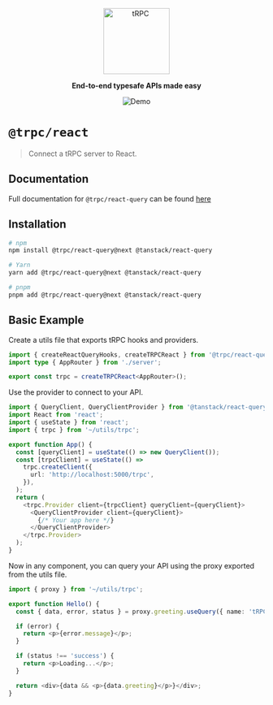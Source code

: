 <p align="center">
  <a href="https://trpc.io/"><img src="../../www/static/img/logo-text.svg" alt="tRPC" height="130"/></a>
</p>

<p align="center">
  <strong>End-to-end typesafe APIs made easy</strong>
</p>

<p align="center">
  <img src="https://assets.trpc.io/www/v10/preview-dark.gif" alt="Demo" />
</p>

# `@trpc/react`

> Connect a tRPC server to React.

## Documentation

Full documentation for `@trpc/react-query` can be found [here](https://trpc.io/docs/react-queries)

## Installation

```bash
# npm
npm install @trpc/react-query@next @tanstack/react-query

# Yarn
yarn add @trpc/react-query@next @tanstack/react-query

# pnpm
pnpm add @trpc/react-query@next @tanstack/react-query
```

## Basic Example

Create a utils file that exports tRPC hooks and providers.

```ts
import { createReactQueryHooks, createTRPCReact } from '@trpc/react-query';
import type { AppRouter } from './server';

export const trpc = createTRPCReact<AppRouter>();
```

Use the provider to connect to your API.

```ts
import { QueryClient, QueryClientProvider } from '@tanstack/react-query';
import React from 'react';
import { useState } from 'react';
import { trpc } from '~/utils/trpc';

export function App() {
  const [queryClient] = useState(() => new QueryClient());
  const [trpcClient] = useState(() =>
    trpc.createClient({
      url: 'http://localhost:5000/trpc',
    }),
  );
  return (
    <trpc.Provider client={trpcClient} queryClient={queryClient}>
      <QueryClientProvider client={queryClient}>
        {/* Your app here */}
      </QueryClientProvider>
    </trpc.Provider>
  );
}
```

Now in any component, you can query your API using the proxy exported from the utils file.

```ts
import { proxy } from '~/utils/trpc';

export function Hello() {
  const { data, error, status } = proxy.greeting.useQuery({ name: 'tRPC' });

  if (error) {
    return <p>{error.message}</p>;
  }

  if (status !== 'success') {
    return <p>Loading...</p>;
  }

  return <div>{data && <p>{data.greeting}</p>}</div>;
}
```
